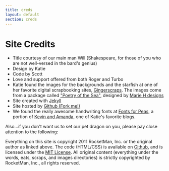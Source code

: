 ```yaml
---
title: creds
layout: default
section: creds
---
```


# Site Credits

* Title courtesy of our main man Will (Shakespeare, for those of you who are not well-versed in the bard's genius)
* Design by Katie
* Code by Scott
* Love and support offered from both Roger and Turbo
* Katie found the images for the backgrounds and the starfish at one of her favorite digital scrapbooking sites, [Gingerscraps](http://store.gingerscraps.net).
  The images come from a package called ["Poetry of the Sea"](http://store.gingerscraps.net/Poetry-of-the-Sea.html), designed by [Marie H designs](http://mariehdesignsscrap.blogspot.com/)
* Site created with [Jekyll](http://jekyllrb.com)
* Site hosted by
  [Github (Fork me!)](http://github.com/kpetersen/kpetersen.github.com)
* We found the really awesome handwriting fonts at [Fonts for Peas](http://kevinandamanda.com/fonts/fontsforpeas), a portion of [Kevin and Amanda](http://www.kevinandamanda.com), one of Katie's favorite blogs.

Also...if you don't want us to set our pet dragon on you, please pay close attention to the following:

Everything on this site is copyright 2011 RocketMan, Inc. or the original author as linked above.  The code (HTML/CSS) is available on [Github](http://github.com/kpetersen/kpetersen.github.com), and is licensed under the [MIT License](http://www.opensource.org/licenses/mit-license.php).  All original content (everything under the words, eats, scraps, and images directories) is strictly copyrighted by RocketMan, Inc., all rights reserved.